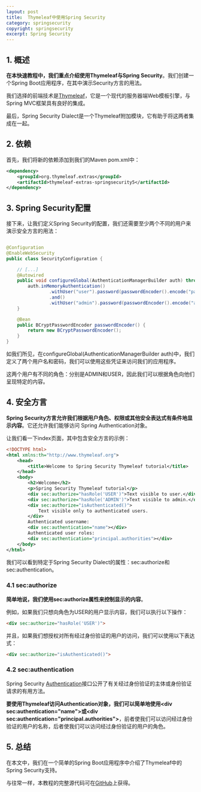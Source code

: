 ```yaml
---
layout: post
title:  Thymeleaf中使用Spring Security
category: springsecurity
copyright: springsecurity
excerpt: Spring Security
---
```


## 1. 概述

**在本快速教程中，我们重点介绍使用Thymeleaf与Spring Security**。我们创建一个Spring Boot应用程序，在其中演示Security方言的用法。

我们选择的前端技术是[Thymeleaf](http://www.thymeleaf.org/index.html)，它是一个现代的服务器端Web模板引擎，与Spring MVC框架具有良好的集成。

最后，Spring Security Dialect是一个Thymeleaf附加模块，它有助于将这两者集成在一起。

## 2. 依赖

首先，我们将新的依赖添加到我们的Maven pom.xml中：

```xml
<dependency>
    <groupId>org.thymeleaf.extras</groupId>
    <artifactId>thymeleaf-extras-springsecurity5</artifactId>
</dependency>
```

## 3. Spring Security配置

接下来，让我们定义Spring Security的配置，我们还需要至少两个不同的用户来演示安全方言的用法：

```java

@Configuration
@EnableWebSecurity
public class SecurityConfiguration {

    // [...] 
    @Autowired
    public void configureGlobal(AuthenticationManagerBuilder auth) throws Exception {
        auth.inMemoryAuthentication()
                .withUser("user").password(passwordEncoder().encode("password")).roles("USER")
                .and()
                .withUser("admin").password(passwordEncoder().encode("admin")).roles("ADMIN");
    }

    @Bean
    public BCryptPasswordEncoder passwordEncoder() {
        return new BCryptPasswordEncoder();
    }
}
```

如我们所见，在configureGlobal(AuthenticationManagerBuilder auth)中，我们定义了两个用户名和密码，我们可以使用这些凭证来访问我们的应用程序。

这两个用户有不同的角色：分别是ADMIN和USER，因此我们可以根据角色向他们呈现特定的内容。

## 4. 安全方言

**Spring Security方言允许我们根据用户角色、权限或其他安全表达式有条件地显示内容**。它还允许我们能够访问 Spring Authentication对象。

让我们看一下index页面，其中包含安全方言的示例：

```xml
<!DOCTYPE html>
<html xmlns:th="http://www.thymeleaf.org">
    <head>
        <title>Welcome to Spring Security Thymeleaf tutorial</title>
    </head>
    <body>
        <h2>Welcome</h2>
        <p>Spring Security Thymeleaf tutorial</p>
        <div sec:authorize="hasRole('USER')">Text visible to user.</div>
        <div sec:authorize="hasRole('ADMIN')">Text visible to admin.</div>
        <div sec:authorize="isAuthenticated()">
            Text visible only to authenticated users.
        </div>
        Authenticated username:
        <div sec:authentication="name"></div>
        Authenticated user roles:
        <div sec:authentication="principal.authorities"></div>
    </body>
</html>
```

我们可以看到特定于Spring Security Dialect的属性：sec:authorize和sec:authentication。

### 4.1 sec:authorize

**简单地说，我们使用sec:authorize属性来控制显示的内容**。

例如，如果我们只想向角色为USER的用户显示内容，我们可以执行以下操作：

```html
<div sec:authorize="hasRole('USER')">
```

并且，如果我们想授权对所有经过身份验证的用户的访问，我们可以使用以下表达式：

```html
<div sec:authorize="isAuthenticated()">
```

### 4.2 sec:authentication

Spring Security [Authentication](https://docs.spring.io/spring-security/site/docs/5.0.3.RELEASE/api/org/springframework/security/core/Authentication.html)接口公开了有关经过身份验证的主体或身份验证请求的有用方法。

**要使用Thymeleaf访问Authentication对象，我们可以简单地使用<div sec:authentication="name"\>或<div sec:authentication="principal.authorities"\>**，前者使我们可以访问经过身份验证的用户的名称，后者使我们可以访问经过身份验证的用户的角色。

## 5. 总结

在本文中，我们在一个简单的Spring Boot应用程序中介绍了Thymeleaf中的Spring Security支持。

与往常一样，本教程的完整源代码可在[GitHub](https://github.com/tuyucheng7/taketoday-tutorial4j/tree/master/spring-security-modules)上获得。